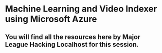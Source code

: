 # Machine Learning and Video Indexer using Microsoft Azure
 
## You will find all the resources here by Major League Hacking Localhost for this session.
